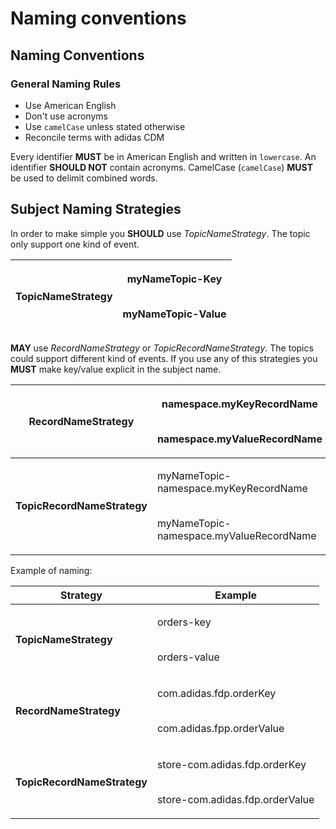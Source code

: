 # Naming conventions

## Naming Conventions

### General Naming Rules

* Use American English
* Don't use acronyms
* Use `camelCase` unless stated otherwise
* Reconcile terms with adidas CDM

Every identifier **MUST** be in American English and written in `lowercase`. An identifier **SHOULD NOT** contain acronyms. CamelCase (`camelCase`) **MUST** be used to delimit combined words.

## Subject Naming Strategies

In order to make simple you **SHOULD** use _TopicNameStrategy_. The topic only support one kind of event.&#x20;

| **TopicNameStrategy** | <p>myNameTopic-Key</p><p><br>myNameTopic-Value</p> |
| --------------------- | -------------------------------------------------- |

**MAY** use _RecordNameStrategy_ or _TopicRecordNameStrategy_. The topics could support different kind of events. If you use any of this strategies you **MUST** make key/value explicit in the subject name.

| **RecordNameStrategy**      | <p>namespace.myKeyRecordName</p><p><br>namespace.myValueRecordName</p>                         |
| --------------------------- | ---------------------------------------------------------------------------------------------- |
| **TopicRecordNameStrategy** | <p>myNameTopic-namespace.myKeyRecordName</p><p><br>myNameTopic-namespace.myValueRecordName</p> |

Example of naming:

| Strategy                    | Example                                                                        |
| --------------------------- | ------------------------------------------------------------------------------ |
| **TopicNameStrategy**       | <p>orders-key</p><p><br>orders-value</p>                                       |
| **RecordNameStrategy**      | <p>com.adidas.fdp.orderKey</p><p><br>com.adidas.fpp.orderValue</p>             |
| **TopicRecordNameStrategy** | <p>store-com.adidas.fdp.orderKey</p><p><br>store-com.adidas.fdp.orderValue</p> |
